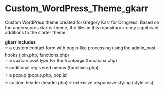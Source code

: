 # Custom_WordPress_Theme_gkarr
Custom WordPress theme created for Gregory Karr for Congress. Based on the underscores starter theme, the files in this repository are my significant additions to the starter theme.

**gkarr includes**  
⭐ a custom contact form with pugin-like processing using the admin_post hooks (join.php, functions.php)  
⭐ a custom post type for the frontpage (functions.php)  
⭐ additional registered menus (functions.php)  
⭐ a popup (popup.php, pop.js)  
⭐ custom header (header.php)
⭐ extensive responsive styling (style.css)


